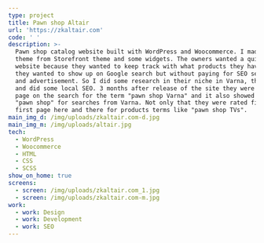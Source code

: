 ```yaml
---
type: project
title: Pawn shop Altair
url: 'https://zkaltair.com'
code: ' '
description: >-
  Pawn shop catalog website built with WordPress and Woocommerce. I made a child
  theme from Storefront theme and some widgets. The owners wanted a quick
  website because they wanted to keep track with what products they have. Also
  they wanted to show up on Google search but without paying for SEO services
  and advertisement. So I did some research in their niche in Varna, their city,
  and did some local SEO. 3 months after release of the site they were on first
  page on the search for the term "pawn shop Varna" and it also showed up for
  "pawn shop" for searches from Varna. Not only that they were rated first or on
  first page here and there for products terms like "pawn shop TVs".
main_img_d: /img/uploads/zkaltair.com-d.jpg
main_img_m: /img/uploads/altair.jpg
tech:
  - WordPress
  - Woocommerce
  - HTML
  - CSS
  - SCSS
show_on_home: true
screens:
  - screen: /img/uploads/zkaltair.com_1.jpg
  - screen: /img/uploads/zkaltair.com-m.jpg
work:
  - work: Design
  - work: Development
  - work: SEO
---
```


